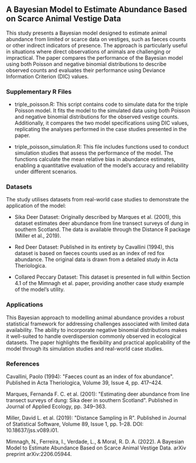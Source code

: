 ## A Bayesian Model to Estimate Abundance Based on Scarce Animal Vestige Data


This study presents a Bayesian model designed to estimate animal abundance from limited or scarce data on vestiges, such as faeces counts or other indirect indicators of presence. The approach is particularly useful in situations where direct observations of animals are challenging or impractical. The paper compares the performance of the Bayesian model using both Poisson and negative binomial distributions to describe observed counts and evaluates their performance using Deviance Information Criterion (DIC) values.


### Supplementary R Files

* triple_poisson.R: This script contains code to simulate data for the triple Poisson model. It fits the model to the simulated data using both Poisson and negative binomial distributions for the observed vestige counts. Additionally, it compares the two model specifications using DIC values, replicating the analyses performed in the case studies presented in the paper.

* triple_poisson_simulation.R: This file includes functions used to conduct simulation studies that assess the performance of the model. The functions calculate the mean relative bias in abundance estimates, enabling a quantitative evaluation of the model’s accuracy and reliability under different scenarios.



### Datasets

The study utilises datasets from real-world case studies to demonstrate the application of the model:

* Sika Deer Dataset: Originally described by Marques et al. (2001), this dataset estimates deer abundance from line transect surveys of dung in southern Scotland. The data is available through the Distance R package (Miller et al., 2019).

* Red Deer Dataset: Published in its entirety by Cavallini (1994), this dataset is based on faeces counts used as an index of red fox abundance. The original data is drawn from a detailed study in Acta Theriologica.

* Collared Peccary Dataset: This dataset is presented in full within Section 4.1 of the Mimnagh et al. paper, providing another case study example of the model’s utility.

### Applications

This Bayesian approach to modelling animal abundance provides a robust statistical framework for addressing challenges associated with limited data availability. The ability to incorporate negative binomial distributions makes it well-suited to handle overdispersion commonly observed in ecological datasets. The paper highlights the flexibility and practical applicability of the model through its simulation studies and real-world case studies.

### References

Cavallini, Paolo (1994): "Faeces count as an index of fox abundance". Published in Acta Theriologica, Volume 39, Issue 4, pp. 417–424.

Marques, Fernanda F. C. et al. (2001): "Estimating deer abundance from line transect surveys of dung: Sika deer in southern Scotland". Published in Journal of Applied Ecology, pp. 349–363.

Miller, David L. et al. (2019): "Distance Sampling in R". Published in Journal of Statistical Software, Volume 89, Issue 1, pp. 1–28. DOI: 10.18637/jss.v089.i01.

Mimnagh, N., Ferreira, I., Verdade, L., & Moral, R. D. A. (2022). A Bayesian Model to Estimate Abundance Based on Scarce Animal Vestige Data. arXiv preprint arXiv:2206.05944.






